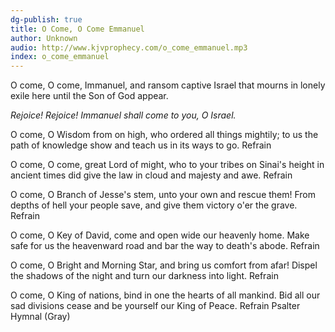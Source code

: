 ```yaml
---
dg-publish: true
title: O Come, O Come Emmanuel
author: Unknown
audio: http://www.kjvprophecy.com/o_come_emmanuel.mp3
index: o_come_emmanuel
---
```


O come, O come, Immanuel,
and ransom captive Israel
that mourns in lonely exile here
until the Son of God appear.

*Rejoice! Rejoice! Immanuel
shall come to you, O Israel.*

O come, O Wisdom from on high,
who ordered all things mightily;
to us the path of knowledge show
and teach us in its ways to go. Refrain

O come, O come, great Lord of might,
who to your tribes on Sinai's height
in ancient times did give the law
in cloud and majesty and awe. Refrain

O come, O Branch of Jesse's stem,
unto your own and rescue them!
From depths of hell your people save,
and give them victory o'er the grave. Refrain

O come, O Key of David, come
and open wide our heavenly home.
Make safe for us the heavenward road
and bar the way to death's abode. Refrain

O come, O Bright and Morning Star,
and bring us comfort from afar!
Dispel the shadows of the night
and turn our darkness into light. Refrain

O come, O King of nations, bind
in one the hearts of all mankind.
Bid all our sad divisions cease
and be yourself our King of Peace. Refrain
Psalter Hymnal (Gray)